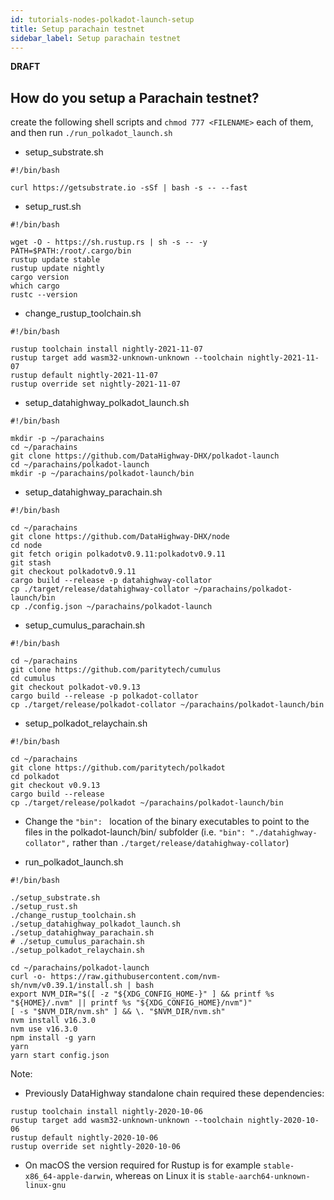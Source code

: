 ```yaml
---
id: tutorials-nodes-polkadot-launch-setup
title: Setup parachain testnet
sidebar_label: Setup parachain testnet
---
```


**DRAFT**

## How do you setup a Parachain testnet?

create the following shell scripts and `chmod 777 <FILENAME>` each of them, and then run `./run_polkadot_launch.sh`

* setup_substrate.sh
```
#!/bin/bash

curl https://getsubstrate.io -sSf | bash -s -- --fast
```

* setup_rust.sh
```
#!/bin/bash

wget -O - https://sh.rustup.rs | sh -s -- -y
PATH=$PATH:/root/.cargo/bin
rustup update stable
rustup update nightly
cargo version
which cargo
rustc --version
```

* change_rustup_toolchain.sh
```
#!/bin/bash

rustup toolchain install nightly-2021-11-07
rustup target add wasm32-unknown-unknown --toolchain nightly-2021-11-07
rustup default nightly-2021-11-07
rustup override set nightly-2021-11-07
```

* setup_datahighway_polkadot_launch.sh
```
#!/bin/bash

mkdir -p ~/parachains
cd ~/parachains
git clone https://github.com/DataHighway-DHX/polkadot-launch
cd ~/parachains/polkadot-launch
mkdir -p ~/parachains/polkadot-launch/bin
```

* setup_datahighway_parachain.sh
```
#!/bin/bash

cd ~/parachains
git clone https://github.com/DataHighway-DHX/node
cd node
git fetch origin polkadotv0.9.11:polkadotv0.9.11
git stash
git checkout polkadotv0.9.11
cargo build --release -p datahighway-collator
cp ./target/release/datahighway-collator ~/parachains/polkadot-launch/bin
cp ./config.json ~/parachains/polkadot-launch
```

* setup_cumulus_parachain.sh
```
#!/bin/bash

cd ~/parachains
git clone https://github.com/paritytech/cumulus
cd cumulus
git checkout polkadot-v0.9.13
cargo build --release -p polkadot-collator
cp ./target/release/polkadot-collator ~/parachains/polkadot-launch/bin
```

* setup_polkadot_relaychain.sh
```
#!/bin/bash

cd ~/parachains
git clone https://github.com/paritytech/polkadot
cd polkadot
git checkout v0.9.13
cargo build --release
cp ./target/release/polkadot ~/parachains/polkadot-launch/bin
```

* Change the `"bin": ` location of the binary executables to point to the files in the polkadot-launch/bin/ subfolder (i.e. `"bin": "./datahighway-collator",` rather than `./target/release/datahighway-collator`)

* run_polkadot_launch.sh
```
#!/bin/bash

./setup_substrate.sh
./setup_rust.sh
./change_rustup_toolchain.sh
./setup_datahighway_polkadot_launch.sh
./setup_datahighway_parachain.sh
# ./setup_cumulus_parachain.sh
./setup_polkadot_relaychain.sh

cd ~/parachains/polkadot-launch
curl -o- https://raw.githubusercontent.com/nvm-sh/nvm/v0.39.1/install.sh | bash
export NVM_DIR="$([ -z "${XDG_CONFIG_HOME-}" ] && printf %s "${HOME}/.nvm" || printf %s "${XDG_CONFIG_HOME}/nvm")"
[ -s "$NVM_DIR/nvm.sh" ] && \. "$NVM_DIR/nvm.sh"
nvm install v16.3.0
nvm use v16.3.0
npm install -g yarn
yarn
yarn start config.json
```

Note: 

* Previously DataHighway standalone chain required these dependencies:
```
rustup toolchain install nightly-2020-10-06
rustup target add wasm32-unknown-unknown --toolchain nightly-2020-10-06
rustup default nightly-2020-10-06
rustup override set nightly-2020-10-06
```

* On macOS the version required for Rustup is for example `stable-x86_64-apple-darwin`, whereas on Linux it is `stable-aarch64-unknown-linux-gnu`

